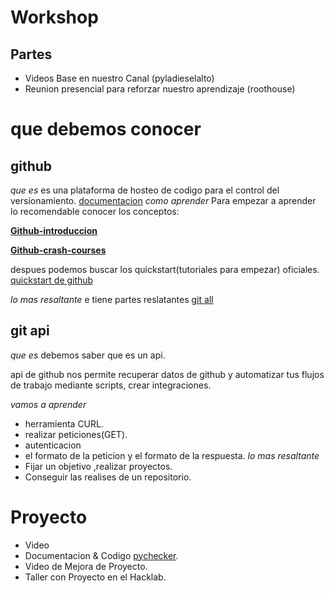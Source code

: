 # Workshop
## Partes 
- Videos Base en nuestro Canal (pyladieselalto)
- Reunion presencial para reforzar nuestro aprendizaje (roothouse)

# que debemos conocer
## github 
_que es_
es una plataforma de hosteo de codigo para el control del versionamiento. [documentacion](https://docs.github.com/en/get-started/quickstart/hello-world)
_como aprender_
Para empezar a aprender lo recomendable conocer los conceptos:

**[Github-introduccion](https://www.youtube.com/watch?v=T_Kza2xcBYg)**

**[Github-crash-courses](https://www.youtube.com/watch?v=HiXLkL42tMU)**

despues podemos buscar los quickstart(tutoriales para empezar) oficiales.
[quickstart de github](https://docs.github.com/en/get-started/quickstart/hello-world)

_lo mas resaltante_
e tiene partes reslatantes [git all](https://www.w3schools.com/git/git_commit.asp?remote=github)
## git api
_que es_
debemos saber que es un api.

api de github nos permite recuperar datos de github y automatizar tus flujos de trabajo mediante scripts,  crear integraciones.

_vamos a aprender_
- herramienta CURL.
- realizar peticiones(GET).
- autenticacion
- el formato de la peticion y el formato de la respuesta.
_lo mas resaltante_
- Fijar un objetivo ,realizar proyectos.
- Conseguir las realises de un repositorio.
# Proyecto 
- Video
- Documentacion & Codigo [pychecker](https://github.com/libialany/pycheck/tree/dev0.1).
- Video de Mejora de Proyecto.
- Taller con Proyecto en el Hacklab.

